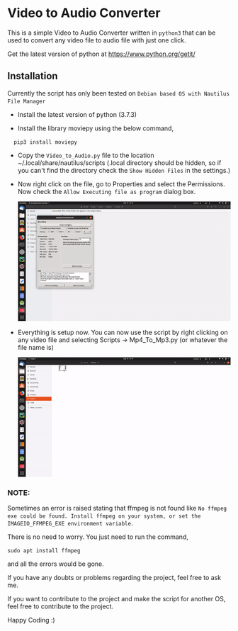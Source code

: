 # Video to Audio Converter

This is a simple Video to Audio Converter written in `python3` that can be used to convert any video file to audio file with just one click.

Get the latest version of python at https://www.python.org/getit/

## Installation

Currently the script has only been tested on `Debian based OS with Nautilus File Manager`

- Install the latest version of python (3.7.3)

- Install the library moviepy using the below command,

```
  pip3 install moviepy
```

- Copy the `Video_to_Audio.py` file to the location ~/.local/share/nautilus/scripts (.local directory should be hidden, so if you can't find the directory check the `Show Hidden Files` in the settings.)

- Now right click on the file, go to Properties and select the Permissions. Now check the `Allow Executing file as program` dialog box.

     ![Properties Demo Gif](https://github.com/sharma-kunal/Video-To-Audio-Converter/blob/master/demo/demo1.gif)

- Everything is setup now. You can now use the script by right clicking on any video file and selecting Scripts -> Mp4_To_Mp3.py (or whatever the file name is)

     ![PDemo Gif](https://github.com/sharma-kunal/Video-To-Audio-Converter/blob/master/demo/demo.gif)

### NOTE:

Sometimes an error is raised stating that ffmpeg is not found like `No ffmpeg exe could be found. Install ffmpeg on your system, or set the IMAGEIO_FFMPEG_EXE environment variable`. 

There is no need to worry. You just need to run the command,

```
sudo apt install ffmpeg
```

and all the errors would be gone.

If you have any doubts or problems regarding the project, feel free to ask me.

If you want to contribute to the project and make the script for another OS, feel free to contribute to the project.

Happy Coding :)
